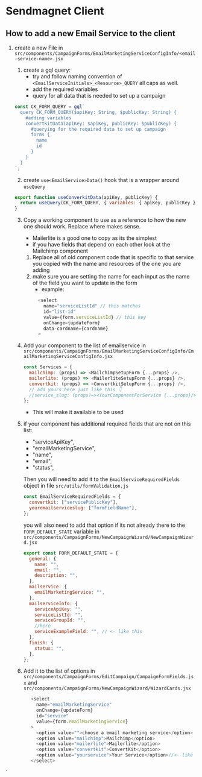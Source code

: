 # Sendmagnet Client

## How to add a new Email Service to the client

1. create a new File in `src/components/CampaignForms/EmailMarketingServiceConfigInfo/<email-service-name>.jsx`

   1. create a gql query:
      - try and follow naming convention of `<EmailServiceInitials>_<Resource>_QUERY` all caps as well.
      - add the required variables
      - query for all data that is needed to set up a campaign

   ```javascript
   const CK_FORM_QUERY = gql`
     query CK_FORM_QUERY($apiKey: String, $publicKey: String) {
       #adding variables
       convertkitData(apiKey: $apiKey, publicKey: $publicKey) {
         #querying for the required data to set up campaign
         forms {
           name
           id
         }
       }
     }
   `;
   ```

   2. create `use<EmailService>Data()` hook that is a wrapper around `useQuery`

   ```javascript
   export function useConverkitData(apiKey, publicKey) {
     return useQuery(CK_FORM_QUERY, { variables: { apiKey, publicKey } });
   }
   ```

   3. Copy a working component to use as a reference to how the new one should work. Replace where makes sense.
      - Mailerlite is a good one to copy as its the simplest
      - if you have fields that depend on each other look at the Mailchimp component
      1. Replace all of old component code that is specific to that service you copied with the name and resources of
         the one you are adding
      2. make sure you are setting the name for each input as the name of the field you want to update in the form
         - example:
         ```javascript
           <select
             name="serviceListId" // this matches
             id="list-id"
             value={form.serviceListId} // this key
             onChange={updateForm}
             data-cardname={cardname}
           >
         ```
   4. Add your component to the list of emailservice in
      `src/components/CampaignForms/EmailMarketingServiceConfigInfo/EmailMarketingServiceConfigInfo.jsx`

      ```javascript
      const Services = {
        mailchimp: (props) => <MailchimpSetupForm {...props} />,
        mailerlite: (props) => <MailerliteSetupForm {...props} />,
        convertkit: (props) => <ConvertkitSetupForm {...props} />,
        // add yours here just like this 👇
        //service_slug: (props)=><YourComponentForService {...props}/>
      };
      ```

      - This will make it available to be used

   5. if your component has additional required fields that are not on this list:

      - "serviceApiKey",
      - "emailMarketingService",
      - "name",
      - "email",
      - "status",

      Then you will need to add it to the `EmailServiceRequiredFields` object in file `src/utils/formValidation.js`

      ```javascript
      const EmailServiceRequiredFields = {
        convertkit: ["servicePublicKey"],
        youremailserviceslug: ["formFieldName"],
      };
      ```

      you will also need to add that option if its not already there to the `FORM_DEFAULT_STATE` variable in
      `src/components/CampaignForms/NewCampaignWizard/NewCampaignWizard.jsx`

      ```javascript
      export const FORM_DEFAULT_STATE = {
        general: {
          name: "",
          email: "",
          description: "",
        },
        mailservice: {
          emailMarketingService: "",
        },
        mailserviceInfo: {
          serviceApiKey: "",
          serviceListId: "",
          serviceGroupId: "",
          //here
          serviceExampleField: "", // <- like this
        },
        finish: {
          status: "",
        },
      };
      ```
    6. Add it to the list of options in `src/components/CampaignForms/EditCampaign/CampaignFormFields.jsx` and
    `src/components/CampaignForms/NewCampaignWizard/WizardCards.jsx`
    ```javascript
          <select
            name="emailMarketingService"
            onChange={updateForm}
            id="service"
            value={form.emailMarketingService}
          >
            <option value="">choose a email marketing service</option>
            <option value="mailchimp">Mailchimp</option>
            <option value="mailerlite">Mailerlite</option>
            <option value="convertkit">ConvertKit</option>
            <option value="yourservice">Your Service</option>//<- like this
          </select>
    ```

`

